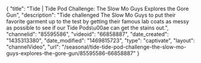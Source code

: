 {
    "title": "Tide | Tide Pod Challenge: The Slow Mo Guys Explores the Gore Gun",
    "description": "Tide challenged The Slow Mo Guys to put their favorite garment up to the test by getting their famous lab coats as messy as possible to see if our Tide Pods\u00ae can get the stains out.",
    "channelid": "85595586",
    "videoid": "66858887",
    "date_created": "1435313380",
    "date_modified": "1469815723",
    "type": "captivate",
    "layout": "channelVideo",
    "url": "\/seasonal\/tide-tide-pod-challenge-the-slow-mo-guys-explores-the-gore-gun\/85595586-66858887"
}